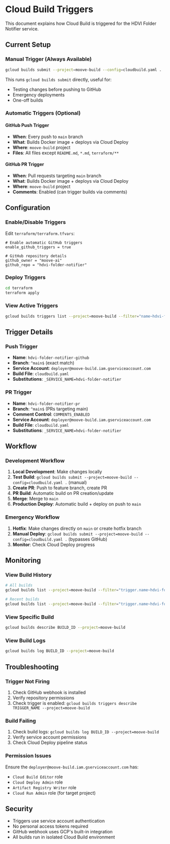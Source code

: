 # Cloud Build Triggers

This document explains how Cloud Build is triggered for the HDVI Folder Notifier service.

## Current Setup

### Manual Trigger (Always Available)
```bash
gcloud builds submit --project=moove-build --config=cloudbuild.yaml .
```
This runs `gcloud builds submit` directly, useful for:
- Testing changes before pushing to GitHub
- Emergency deployments
- One-off builds

### Automatic Triggers (Optional)

#### GitHub Push Trigger
- **When**: Every push to `main` branch
- **What**: Builds Docker image + deploys via Cloud Deploy
- **Where**: `moove-build` project
- **Files**: All files except `README.md`, `*.md`, `terraform/**`

#### GitHub PR Trigger  
- **When**: Pull requests targeting `main` branch
- **What**: Builds Docker image + deploys via Cloud Deploy
- **Where**: `moove-build` project
- **Comments**: Enabled (can trigger builds via comments)

## Configuration

### Enable/Disable Triggers
Edit `terraform/terraform.tfvars`:
```hcl
# Enable automatic GitHub triggers
enable_github_triggers = true

# GitHub repository details
github_owner = "moove-ai"
github_repo = "hdvi-folder-notifier"
```

### Deploy Triggers
```bash
cd terraform
terraform apply
```

### View Active Triggers
```bash
gcloud builds triggers list --project=moove-build --filter="name~hdvi-folder-notifier"
```

## Trigger Details

### Push Trigger
- **Name**: `hdvi-folder-notifier-github`
- **Branch**: `^main$` (exact match)
- **Service Account**: `deployer@moove-build.iam.gserviceaccount.com`
- **Build File**: `cloudbuild.yaml`
- **Substitutions**: `_SERVICE_NAME=hdvi-folder-notifier`

### PR Trigger
- **Name**: `hdvi-folder-notifier-pr`
- **Branch**: `^main$` (PRs targeting main)
- **Comment Control**: `COMMENTS_ENABLED`
- **Service Account**: `deployer@moove-build.iam.gserviceaccount.com`
- **Build File**: `cloudbuild.yaml`
- **Substitutions**: `_SERVICE_NAME=hdvi-folder-notifier`

## Workflow

### Development Workflow
1. **Local Development**: Make changes locally
2. **Test Build**: `gcloud builds submit --project=moove-build --config=cloudbuild.yaml .` (manual)
3. **Create PR**: Push to feature branch, create PR
4. **PR Build**: Automatic build on PR creation/update
5. **Merge**: Merge to `main`
6. **Production Deploy**: Automatic build + deploy on push to `main`

### Emergency Workflow
1. **Hotfix**: Make changes directly on `main` or create hotfix branch
2. **Manual Deploy**: `gcloud builds submit --project=moove-build --config=cloudbuild.yaml .` (bypasses GitHub)
3. **Monitor**: Check Cloud Deploy progress

## Monitoring

### View Build History
```bash
# All builds
gcloud builds list --project=moove-build --filter="trigger.name~hdvi-folder-notifier"

# Recent builds
gcloud builds list --project=moove-build --filter="trigger.name~hdvi-folder-notifier" --limit=10
```

### View Specific Build
```bash
gcloud builds describe BUILD_ID --project=moove-build
```

### View Build Logs
```bash
gcloud builds log BUILD_ID --project=moove-build
```

## Troubleshooting

### Trigger Not Firing
1. Check GitHub webhook is installed
2. Verify repository permissions
3. Check trigger is enabled: `gcloud builds triggers describe TRIGGER_NAME --project=moove-build`

### Build Failing
1. Check build logs: `gcloud builds log BUILD_ID --project=moove-build`
2. Verify service account permissions
3. Check Cloud Deploy pipeline status

### Permission Issues
Ensure the `deployer@moove-build.iam.gserviceaccount.com` has:
- `Cloud Build Editor` role
- `Cloud Deploy Admin` role  
- `Artifact Registry Writer` role
- `Cloud Run Admin` role (for target project)

## Security

- Triggers use service account authentication
- No personal access tokens required
- GitHub webhook uses GCP's built-in integration
- All builds run in isolated Cloud Build environment
